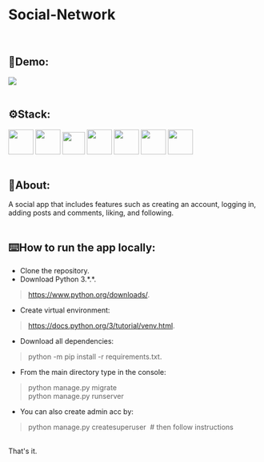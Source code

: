 # Social-Network
</br>

## 🎥Demo:
![](https://j.gifs.com/4636l0.gif)
</br>
</br>

## ⚙️Stack:
<img src="https://user-images.githubusercontent.com/113989577/195915225-f7a51108-c25f-4e79-9b4e-77e90f3e6499.png" width="50"> <img src="https://user-images.githubusercontent.com/113989577/195916338-aac36a28-5222-4525-84ff-223923605b2c.png" width="50"> <img src="https://upload.wikimedia.org/wikipedia/commons/thumb/9/97/Sqlite-square-icon.svg/2048px-Sqlite-square-icon.svg.png" width="45"> <img src="https://user-images.githubusercontent.com/113989577/195916567-b2272f97-6e76-4ed9-9abb-98e78ec0e92a.png" width="50"> <img src="https://user-images.githubusercontent.com/113989577/195917268-9fc749f5-9a72-4375-9c7d-8520dcfa4c5f.png" width="50"> <img src="https://user-images.githubusercontent.com/113989577/195917361-c0afb3bb-06c3-458c-9f64-41444f3f4300.png" width="50"> <img src="https://user-images.githubusercontent.com/113989577/195927768-05a81249-e2c7-409a-8435-692b338c8d31.png" width="50">
<br>
</br>

## 📄About:
A social app that includes features such as creating an account, logging in, adding posts and comments, liking, and following.
</br>
</br>

## ⌨️How to run the app locally:
* Clone the repository.
* Download Python 3.\*.\*.
> https://www.python.org/downloads/.
* Create virtual environment:
> https://docs.python.org/3/tutorial/venv.html.
* Download all dependencies:
> python -m pip install -r requirements.txt.
* From the main directory type in the console: 
> python manage.py migrate    
> python manage.py runserver
* You can also create admin acc by:
> python manage.py createsuperuser&nbsp;&nbsp;# then follow instructions
</br>
That's it.
